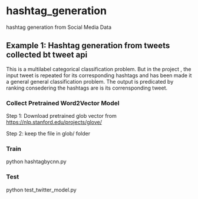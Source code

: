 # hashtag_generation
hashtag generation from  Social Media Data 
## Example 1: Hashtag generation from tweets collected bt tweet api
This is a multilabel categorical classification problem. But in the project , the input tweet is repeated for its corresponding hashtags and  has been made it a general general classification problem. The output is predicated by ranking consedering the hashtags are is its corrensponding tweet.  
 ### Collect Pretrained Word2Vector Model 
 Step 1: Download pretrained glob vector from  https://nlp.stanford.edu/projects/glove/

 Step 2: keep the file in glob/ folder 

### Train 
 python hashtagbycnn.py 
 
### Test 
python test_twitter_model.py



